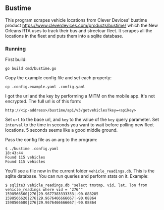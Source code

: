 ## Bustime

This program scrapes vehicle locations from Clever Devices' bustime product https://www.cleverdevices.com/products/bustime/
which the New Orleans RTA uses to track their bus and streetcar fleet. It scrapes all the locations in the fleet and
puts them into a sqlite database.

### Running

First build:

```
go build cmd/bustime.go
```

Copy the example config file and set each property:

```
cp .config.example.yaml .config.yaml
```

I got the url and the key by performing a MITM on the mobile app. It's not encrypted. The full url is of this form:

```
http://<ip-address>/bustime/api/v3/getvehicles?key=<apikey>
```

Set `url` to the base url, and `key` to the value of the `key` query parameter.
Set `interval` to the time in seconds you want to wait before polling new fleet locations. 5 seconds
seems like a good middle ground.

Pass the config file as an arg to the program:

```
$ ./bustime .config.yaml                                                                                                            18:43:44
Found 115 vehicles
Found 115 vehicles
```

You'll see a file now in the current folder `vehicle_readings.db`. This is the sqlite database. You can run
queries and perform stats on it. Example:

```
$ sqlite3 vehicle_readings.db "select tmstmp, vid, lat, lon from vehicle_readings where vid = '276'"
1598566560|276|29.9677383333333|-90.088285
1598566620|276|29.9676466666667|-90.08864
1598566680|276|29.9676466666667|-90.08864
```


